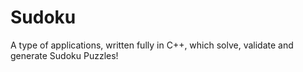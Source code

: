 # Sudoku
A  type of applications, written fully in C++, which solve, validate and generate Sudoku Puzzles!
